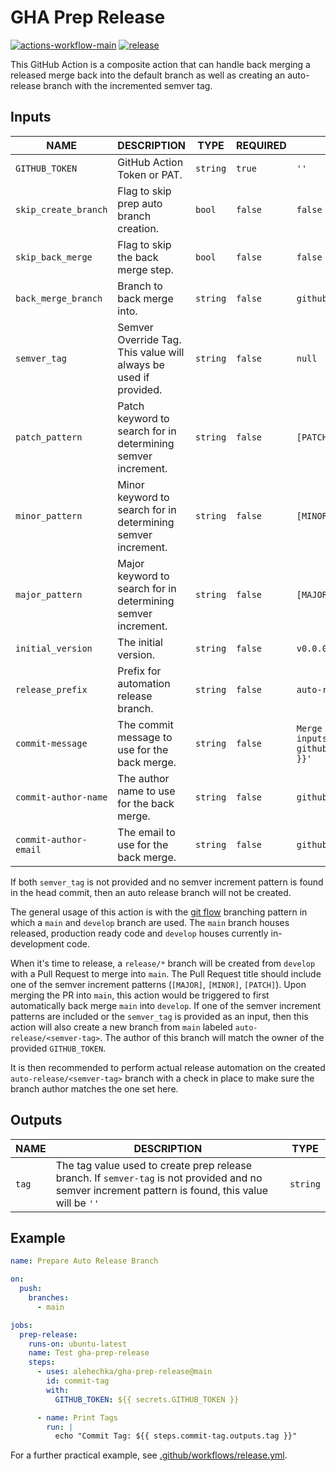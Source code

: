 # GHA Prep Release

[![actions-workflow-main][actions-workflow-main-badge]][actions-workflow-main]
[![release][release-badge]][release]

This GitHub Action is a composite action that can handle back merging a released merge back into the default branch as well as creating an auto-release branch with the incremented semver tag.

## Inputs

| NAME                  | DESCRIPTION                                                      | TYPE     | REQUIRED | DEFAULT                                                                                               |
| --------------------- | ---------------------------------------------------------------- | -------- | -------- | ----------------------------------------------------------------------------------------------------- |
| `GITHUB_TOKEN`        | GitHub Action Token or PAT.                                      | `string` | `true`   | `''`                                                                                                  |
| `skip_create_branch`  | Flag to skip prep auto branch creation.                          | `bool`   | `false`  | `false`                                                                                               |
| `skip_back_merge`     | Flag to skip the back merge step.                                | `bool`   | `false`  | `false`                                                                                               |
| `back_merge_branch`   | Branch to back merge into.                                       | `string` | `false`  | `github.event.repository.default_branch`                                                              |
| `semver_tag`          | Semver Override Tag. This value will always be used if provided. | `string` | `false`  | `null`                                                                                                |
| `patch_pattern`       | Patch keyword to search for in determining semver increment.     | `string` | `false`  | `[PATCH]`                                                                                             |
| `minor_pattern`       | Minor keyword to search for in determining semver increment.     | `string` | `false`  | `[MINOR]`                                                                                             |
| `major_pattern`       | Major keyword to search for in determining semver increment.     | `string` | `false`  | `[MAJOR]`                                                                                             |
| `initial_version`     | The initial version.                                             | `string` | `false`  | `v0.0.0`                                                                                              |
| `release_prefix`      | Prefix for automation release branch.                            | `string` | `false`  | `auto-release`                                                                                        |
| `commit-message`      | The commit message to use for the back merge.                    | `string` | `false`  | `Merge branch '${{ inputs.back_merge_branch }}' into '${{ github.event.repository.default_branch }}'` |
| `commit-author-name`  | The author name to use for the back merge.                       | `string` | `false`  | `github-actions`                                                                                      |
| `commit-author-email` | The email to use for the back merge.                             | `string` | `false`  | `github-actions@github.com`                                                                           |

If both `semver_tag` is not provided and no semver increment pattern is found in the head commit, then an auto release branch will not be created.

The general usage of this action is with the [git flow](https://www.atlassian.com/git/tutorials/comparing-workflows/gitflow-workflow#:~:text=What%20is%20Gitflow%3F,branches%20and%20multiple%20primary%20branches.&text=Under%20this%20model%2C%20developers%20create,until%20the%20feature%20is%20complete.) branching pattern in which a `main` and `develop` branch are used. The `main` branch houses released, production ready code and `develop` houses currently in-development code.

When it's time to release, a `release/*` branch will be created from `develop` with a Pull Request to merge into `main`. The Pull Request title should include one of the semver increment patterns (`[MAJOR]`, `[MINOR]`, `[PATCH]`). Upon merging the PR into `main`, this action would be triggered to first automatically back merge `main` into `develop`. If one of the semver increment patterns are included or the `semver_tag` is provided as an input, then this action will also create a new branch from `main` labeled `auto-release/<semver-tag>`. The author of this branch will match the owner of the provided `GITHUB_TOKEN`.

It is then recommended to perform actual release automation on the created `auto-release/<semver-tag>` branch with a check in place to make sure the branch author matches the one set here.

## Outputs

| NAME  | DESCRIPTION                                                                                                                                         | TYPE     |
| ----- | --------------------------------------------------------------------------------------------------------------------------------------------------- | -------- |
| `tag` | The tag value used to create prep release branch. If `semver-tag` is not provided and no semver increment pattern is found, this value will be `''` | `string` |

## Example

```yaml
name: Prepare Auto Release Branch

on:
  push:
    branches:
      - main

jobs:
  prep-release:
    runs-on: ubuntu-latest
    name: Test gha-prep-release
    steps:
      - uses: alehechka/gha-prep-release@main
        id: commit-tag
        with:
          GITHUB_TOKEN: ${{ secrets.GITHUB_TOKEN }}

      - name: Print Tags
        run: |
          echo "Commit Tag: ${{ steps.commit-tag.outputs.tag }}"
```

For a further practical example, see [.github/workflows/release.yml](.github/workflows/main.yml).

<!-- badge links -->

[actions-workflow-main]: https://github.com/alehechka/gha-prep-release/actions/query?workflow%3ATest%20gha-prep-release
[actions-workflow-main-badge]: https://img.shields.io/github/workflow/status/alehechka/gha-prep-release/Test%20gha-prep-release?label=Test%20gha-prep-release&style=for-the-badge&logo=github
[release]: https://github.com/alehechka/gha-prep-release/releases
[release-badge]: https://img.shields.io/github/v/release/alehechka/gha-prep-release?style=for-the-badge&logo=github
